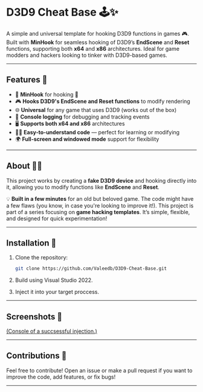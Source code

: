 # D3D9 Cheat Base 🕹️✨

A simple and universal template for hooking D3D9 functions in games 🎮. Built with **MinHook** for seamless hooking of D3D9’s **EndScene** and **Reset** functions, supporting both **x64** and **x86** architectures. Ideal for game modders and hackers looking to tinker with D3D9-based games.

---

## Features 🚀

- 🔌 **MinHook** for hooking 🧲
- 🎮 **Hooks D3D9's EndScene and Reset functions** to modify rendering
- 🌐 **Universal** for any game that uses D3D9 (works out of the box)
- 💬 **Console logging** for debugging and tracking events
- 🖥️ **Supports both x64 and x86** architectures
- 🧑‍💻 **Easy-to-understand code** — perfect for learning or modifying
- 🌍 **Full-screen and windowed mode** support for flexibility

---

## About 🧑‍💻

This project works by creating a **fake D3D9 device** and hooking directly into it, allowing you to modify functions like **EndScene** and **Reset**.

💡 **Built in a few minutes** for an old but beloved game. The code might have a few flaws (you know, in case you're looking to improve it!). This project is part of a series focusing on **game hacking templates**. It’s simple, flexible, and designed for quick experimentation!

---

## Installation 🔧

1. Clone the repository:
   ```bash
   git clone https://github.com/Valeedb/D3D9-Cheat-Base.git
   ```

2. Build using Visual Studio 2022.

3. Inject it into your target proccess.

---

## Screenshots 📸

[(Console of a succsessful injection.)](https://imgur.com/cVhA6I0)

---

## Contributions 🤝

Feel free to contribute! Open an issue or make a pull request if you want to improve the code, add features, or fix bugs!

---
